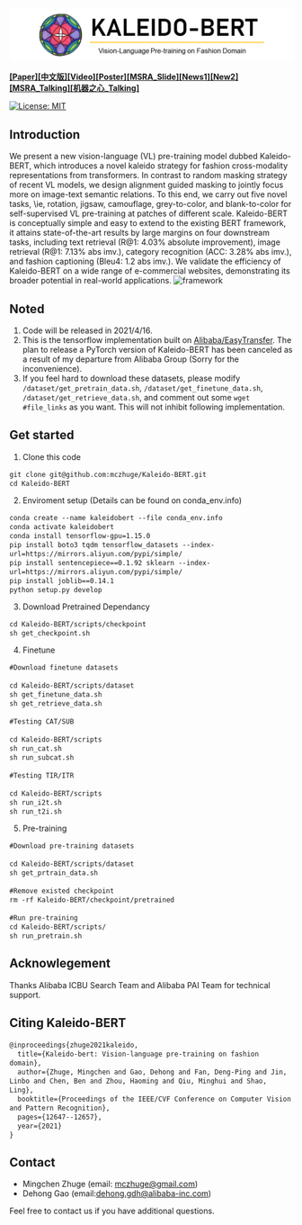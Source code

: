 <p align="center"><img src="kaleidobert_logo.png" width="1050"></p>

[**[Paper]**](https://arxiv.org/pdf/2103.16110.pdf)[**[中文版]**](https://github.com/mczhuge/Kaleido-BERT/blob/main/CVPR2021_KaleidoBERT_Chinese.pdf)[**[Video]**](http://dpfan.net/wp-content/uploads/Kaleido-BERT.mp4)[**[Poster]**](https://github.com/mczhuge/Kaleido-BERT/blob/main/CVPR2021_KaleidoBERT_poster.pdf)[**[MSRA_Slide]**](http://dpfan.net/wp-content/uploads/MSRA_Oral_KaleidoBERT_高德宏.pdf)[**[News1]**](https://zhuanlan.zhihu.com/p/365497906)[**[New2]**](https://mp.weixin.qq.com/s/yPJZDeHSj8C5jGKGgDQF0Q)[**[MSRA_Talking]**](https://mp.weixin.qq.com/s/PeBk5vDi7lO8ZFo8FwN10w)[**[机器之心_Talking]**](https://jmq.h5.xeknow.com/s/2ogm2v)


[![License: MIT](https://img.shields.io/badge/License-MIT-green.svg)](https://opensource.org/licenses/MIT)

## Introduction
We present a new vision-language (VL) pre-training model dubbed Kaleido-BERT, which introduces a novel kaleido strategy for fashion cross-modality representations from transformers. In contrast to random masking strategy of recent VL models,  we design alignment guided masking to jointly focus more on image-text semantic relations. 
To this end, we carry out five novel tasks, \ie, rotation, jigsaw, camouflage, grey-to-color, and blank-to-color for self-supervised VL pre-training at patches of different scale. Kaleido-BERT is conceptually simple and easy to extend to the existing BERT framework, it attains state-of-the-art results by large margins on four downstream tasks, including text retrieval (R@1: 4.03\% absolute improvement), image retrieval (R@1: 7.13\% abs imv.), category recognition (ACC: 3.28\% abs imv.), and fashion captioning (Bleu4: 1.2 abs imv.). We validate the efficiency of Kaleido-BERT on a wide range of e-commercial websites, demonstrating its broader potential in real-world applications.
![framework](model.png) 

## Noted
1) Code will be released in 2021/4/16.
2) This is the tensorflow implementation built on [Alibaba/EasyTransfer](https://github.com/alibaba/EasyTransfer). 
   The plan to release a PyTorch version of Kaleido-BERT has been canceled as a result of my departure from Alibaba Group (Sorry for the inconvenience).
4) If you feel hard to download these datasets, please modify `/dataset/get_pretrain_data.sh`, `/dataset/get_finetune_data.sh`, `/dataset/get_retrieve_data.sh`, and comment out some `wget #file_links` as you want. This will not inhibit following implementation.
   
## Get started
1. Clone this code
```
git clone git@github.com:mczhuge/Kaleido-BERT.git
cd Kaleido-BERT
```
2. Enviroment setup (Details can be found on conda_env.info)
```
conda create --name kaleidobert --file conda_env.info
conda activate kaleidobert
conda install tensorflow-gpu=1.15.0
pip install boto3 tqdm tensorflow_datasets --index-url=https://mirrors.aliyun.com/pypi/simple/
pip install sentencepiece==0.1.92 sklearn --index-url=https://mirrors.aliyun.com/pypi/simple/
pip install joblib==0.14.1
python setup.py develop
```
3. Download Pretrained Dependancy
```
cd Kaleido-BERT/scripts/checkpoint
sh get_checkpoint.sh
```
4. Finetune
```
#Download finetune datasets

cd Kaleido-BERT/scripts/dataset
sh get_finetune_data.sh
sh get_retrieve_data.sh

#Testing CAT/SUB

cd Kaleido-BERT/scripts
sh run_cat.sh
sh run_subcat.sh

#Testing TIR/ITR

cd Kaleido-BERT/scripts
sh run_i2t.sh
sh run_t2i.sh
```
5. Pre-training
```
#Download pre-training datasets

cd Kaleido-BERT/scripts/dataset
sh get_prtrain_data.sh

#Remove existed checkpoint
rm -rf Kaleido-BERT/checkpoint/pretrained

#Run pre-training
cd Kaleido-BERT/scripts/
sh run_pretrain.sh
```

## Acknowlegement
Thanks Alibaba ICBU Search Team and Alibaba PAI Team for technical support.

## Citing Kaleido-BERT
```
@inproceedings{zhuge2021kaleido,
  title={Kaleido-bert: Vision-language pre-training on fashion domain},
  author={Zhuge, Mingchen and Gao, Dehong and Fan, Deng-Ping and Jin, Linbo and Chen, Ben and Zhou, Haoming and Qiu, Minghui and Shao, Ling},
  booktitle={Proceedings of the IEEE/CVF Conference on Computer Vision and Pattern Recognition},
  pages={12647--12657},
  year={2021}
}
```

## Contact
* Mingchen Zhuge (email: mczhuge@gmail.com)
* Dehong Gao (email:dehong.gdh@alibaba-inc.com)    
        
Feel free to contact us if you have additional questions. 
